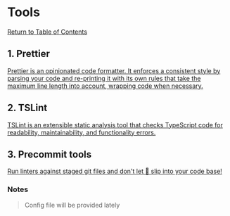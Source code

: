 # Tools

[Return to Table of Contents](../README.md)

## 1. Prettier

[Prettier is an opinionated code formatter. It enforces a consistent style by parsing your code and re-printing it with its own rules that take the maximum line length into account, wrapping code when necessary.](https://www.npmjs.com/package/prettier)

## 2. TSLint

[TSLint is an extensible static analysis tool that checks TypeScript code for readability, maintainability, and functionality errors.](https://www.npmjs.com/package/tslint)

## 3. Precommit tools

[Run linters against staged git files and don't let 💩 slip into your code base!](https://www.npmjs.com/package/lint-staged)

### Notes

> Config file will be provided lately
